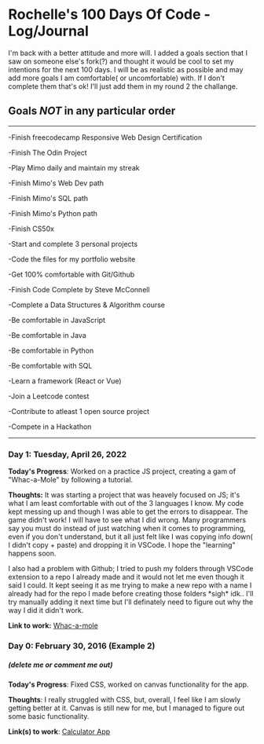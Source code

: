 # Rochelle's 100 Days Of Code - Log/Journal

I'm back with a better attitude and more will. I added a goals section that I saw on someone else's fork(?) and thought it would be cool to
set my intentions for the next 100 days. I will be as realistic as possible and may add more goals I am comfortable( or uncomfortable) with. 
If I don't complete them that's ok! I'll just add them in my round 2 the challange.

## Goals ***NOT*** in any particular order

-----------------------------

\-Finish freecodecamp Responsive Web Design Certification

\-Finish The Odin Project

\-Play Mimo daily and maintain my streak

\-Finish Mimo's Web Dev path

\-Finish Mimo's SQL path

\-Finish Mimo's Python path

\-Finish CS50x

\-Start and complete 3 personal projects

\-Code the files for my portfolio website

\-Get 100% comfortable with Git/Github

\-Finish Code Complete by Steve McConnell

\-Complete a Data Structures & Algorithm course

\-Be comfortable in JavaScript

\-Be comfortable in Java

\-Be comfortable in Python

\-Be comfortable with SQL

\-Learn a framework (React or Vue)

\-Join a Leetcode contest

\-Contribute to atleast 1 open source project

\-Compete in a Hackathon

----------------------------------------------------------------

### Day 1: Tuesday, April 26, 2022 


**Today's Progress**: Worked on a practice JS project, creating a gam of "Whac-a-Mole" by following a tutorial.

**Thoughts:** It was starting a project that was heavely focused on JS; it's what I am least comfortable with out of the 3 languages I know. My code kept messing up and though I was able to get the errors to disappear. The game didn't work! I will have to see what I did wrong. Many programmers say you must do instead of just watching when it comes to programming, even if you don't understand, but it all just felt like I was copying info down( I didn't copy + paste) and dropping it in VSCode. I hope the "learning" happens soon.

I also had a problem with Github; I tried to push my folders through VSCode extension to a repo I already made and it would not let me even though it said I could. It kept seeing it as me trying to make a new repo with a name I already had for the repo I made before creating those folders \*sigh\* idk.. I'll try manually adding it next time but I'll definately need to figure out why the way I did it didn't work.


**Link to work:** [Whac-a-mole](https://github.com/yatesra/JS-Practice-Whac-a-Mole)

### Day 0: February 30, 2016 (Example 2)
##### (delete me or comment me out)

**Today's Progress**: Fixed CSS, worked on canvas functionality for the app.

**Thoughts**: I really struggled with CSS, but, overall, I feel like I am slowly getting better at it. Canvas is still new for me, 
but I managed to figure out some basic functionality.

**Link(s) to work**: [Calculator App](http://www.example.com)



